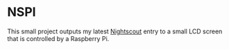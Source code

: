 # NSPI
This small project outputs my latest [Nightscout](https://github.com/nightscout)
entry to a small LCD screen that is controlled by a Raspberry Pi.
